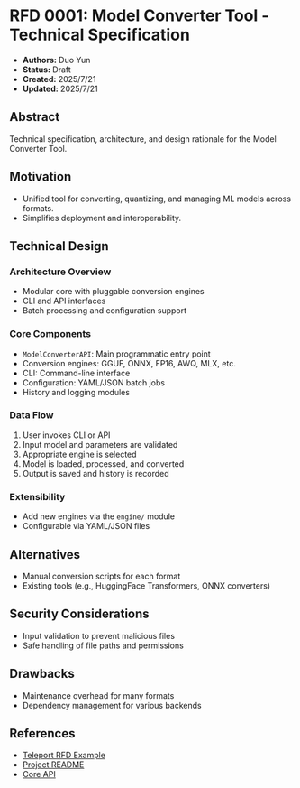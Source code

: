 # RFD 0001: Model Converter Tool - Technical Specification

- **Authors:** Duo Yun
- **Status:** Draft
- **Created:** 2025/7/21
- **Updated:** 2025/7/21

## Abstract
Technical specification, architecture, and design rationale for the Model Converter Tool.

## Motivation
- Unified tool for converting, quantizing, and managing ML models across formats.
- Simplifies deployment and interoperability.

## Technical Design
### Architecture Overview
- Modular core with pluggable conversion engines
- CLI and API interfaces
- Batch processing and configuration support

### Core Components
- `ModelConverterAPI`: Main programmatic entry point
- Conversion engines: GGUF, ONNX, FP16, AWQ, MLX, etc.
- CLI: Command-line interface
- Configuration: YAML/JSON batch jobs
- History and logging modules

### Data Flow
1. User invokes CLI or API
2. Input model and parameters are validated
3. Appropriate engine is selected
4. Model is loaded, processed, and converted
5. Output is saved and history is recorded

### Extensibility
- Add new engines via the `engine/` module
- Configurable via YAML/JSON files

## Alternatives
- Manual conversion scripts for each format
- Existing tools (e.g., HuggingFace Transformers, ONNX converters)

## Security Considerations
- Input validation to prevent malicious files
- Safe handling of file paths and permissions

## Drawbacks
- Maintenance overhead for many formats
- Dependency management for various backends

## References
- [Teleport RFD Example](https://github.com/gravitational/teleport/blob/master/rfd/0001-rfd.md)
- [Project README](../README.md)
- [Core API](../model_converter_tool/api.py) 